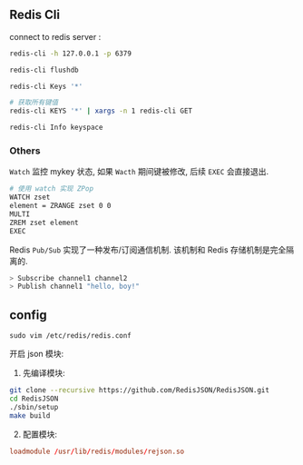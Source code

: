 ## Redis Cli 

connect to redis server :
```bash
redis-cli -h 127.0.0.1 -p 6379

redis-cli flushdb

redis-cli Keys '*'

# 获取所有键值
redis-cli KEYS '*' | xargs -n 1 redis-cli GET

redis-cli Info keyspace
```

### Others

`Watch` 监控 mykey 状态, 如果 `Wacth` 期间键被修改, 后续 `EXEC` 会直接退出.

```bash
# 使用 watch 实现 ZPop
WATCH zset
element = ZRANGE zset 0 0
MULTI
ZREM zset element
EXEC
```

Redis `Pub/Sub` 实现了一种发布/订阅通信机制. 该机制和 Redis 存储机制是完全隔离的.

```bash
> Subscribe channel1 channel2
> Publish channel1 "hello, boy!"
```

## config

`sudo vim /etc/redis/redis.conf`

开启 json 模块:

1. 先编译模块:
```bash
git clone --recursive https://github.com/RedisJSON/RedisJSON.git
cd RedisJSON
./sbin/setup
make build
```

2. 配置模块:
```conf
loadmodule /usr/lib/redis/modules/rejson.so
```
